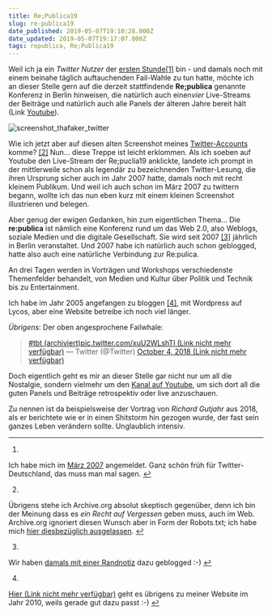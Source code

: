 ```yaml
---
title: Re;Publica19
slug: re-publica19
date_published: 2019-05-07T19:10:28.000Z
date_updated: 2019-05-07T19:17:07.000Z
tags: republica, Re;Publica19
---
```


Weil ich ja ein *Twitter Nutzer* der [ersten Stunde](http://web.archive.org/web/20090108104829/http://twitter.com:80/thafaker)[[1]](#fn1) bin - und damals noch mit einem beinahe täglich auftauchenden Fail-Wahle zu tun hatte, möchte ich an dieser Stelle gern auf die derzeit stattfindende **Re;publica** genannte Konferenz in Berlin hinweisen, die natürlich auch einen*vier* Live-Streams der Beiträge und natürlich auch alle Panels der älteren Jahre bereit hält (Link [Youtube](https://www.youtube.com/channel/UC2p_as5NqbGc9jaSQFsBT-g)). 

![screenshot_thafaker_twitter](__GHOST_URL__/content/images/2019/05/screenshot_thafaker_twitter.png)

Wie ich jetzt aber auf diesen alten Screenshot meines [Twitter-Accounts](https://web.archive.org/web/20100214232633/https://twitter.com/thafaker) komme? [[2]](#fn2) Nun… diese Treppe ist leicht erklommen. Als ich soeben auf Youtube den Live-Stream der Re;puclia19 anklickte, landete ich prompt in der mittlerweile schon als legendär zu bezeichnenden Twitter-Lesung, die ihren Ursprung sicher auch im Jahr 2007 hatte, damals noch mit recht kleinem Publikum. Und weil ich auch schon im März 2007 zu twittern begann, wollte ich das nun eben kurz mit einem kleinen Screenshot illustrieren und belegen.

Aber genug der ewigen Gedanken, hin zum eigentlichen Thema… Die **re:publica** ist nämlich eine Konferenz rund um das Web 2.0, also Weblogs, soziale Medien und die digitale Gesellschaft. Sie wird seit 2007 [[3]](#fn3) jährlich in Berlin veranstaltet. Und 2007 habe ich natürlich auch schon geblogged, hatte also auch eine natürliche Verbindung zur Re:pulica.

An drei Tagen werden in Vorträgen und Workshops verschiedenste Themenfelder behandelt, von Medien und Kultur über Politik und Technik bis zu Entertainment.

Ich habe im Jahr 2005 angefangen zu bloggen [[4]](#fn4), mit Wordpress auf Lycos, aber eine Website betreibe ich noch viel länger.

*Übrigens*: Der oben angesprochene Failwhale:

> [#tbt (archiviert)](http://web.archive.org/web/20180507221934/https://twitter.com/hashtag/TBT?src=hash)[pic.twitter.com/xuU2WLshTl (Link nicht mehr verfügbar)](https://t.co/xuU2WLshTl)
> — Twitter (@Twitter) [October 4, 2018 (Link nicht mehr verfügbar)](https://twitter.com/Twitter/status/1047864949744140288?ref_src=twsrc%5Etfw)

Doch eigentlich geht es mir an dieser Stelle gar nicht nur um all die Nostalgie, sondern vielmehr um den [Kanal auf Youtube](https://www.youtube.com/channel/UC2p_as5NqbGc9jaSQFsBT-g), um sich dort all die guten Panels und Beiträge retrospektiv oder live anzuschauen.

Zu nennen ist da beispielsweise der Vortrag von *Richard Gutjahr* aus 2018, als er berichtete wie er in einen Shitstorm hin gezogen wurde, der fast sein ganzes Leben verändern sollte. Unglaublich intensiv.

---

1. 
Ich habe mich im [März 2007](https://web.archive.org/web/20100214232633/https://twitter.com/thafaker) angemeldet. Ganz schön früh für Twitter-Deutschland, das muss man mal sagen. [↩︎](#fnref1)

2. 
Übrigens stehe ich Archive.org absolut skeptisch gegenüber, denn ich bin der Meinung dass es *ein Recht auf Vergessen* geben muss, auch im Web. Archive.org ignoriert diesen Wunsch aber in Form der Robots.txt; ich habe mich [hier diesbezüglich ausgelassen](__GHOST_URL__/archive-org-ignoriert-robots-txt/). [↩︎](#fnref2)

3. 
Wir haben [damals mit einer Randnotiz](__GHOST_URL__/republica-interviews/) dazu geblogged :-) [↩︎](#fnref3)

4. 
[Hier (Link nicht mehr verfügbar)](https://web.archive.org/web/20100218044312/https://thahipster.de/15/licht-am-ende-des-tunnels-baseband-05-12-unlock) geht es übrigens zu meiner Website im Jahr 2010, weils gerade gut dazu passt :-) [↩︎](#fnref4)
